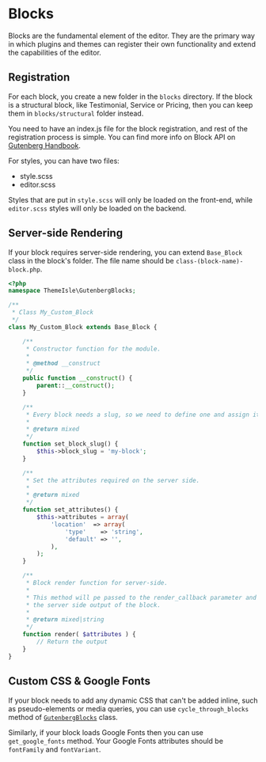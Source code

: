 # Blocks

Blocks are the fundamental element of the editor. They are the primary way in which plugins and themes can register their own functionality and extend the capabilities of the editor.

## Registration

For each block, you create a new folder in the `blocks` directory. If the block is a structural block, like Testimonial, Service or Pricing, then you can keep them in `blocks/structural` folder instead.

You need to have an index.js file for the block registration, and rest of the registration process is simple. You can find more info on Block API on [Gutenberg Handbook](https://wordpress.org/gutenberg/handbook/designers-developers/developers/block-api/).

For styles, you can have two files:

- style.scss
- editor.scss

Styles that are put in `style.scss` will only be loaded on the front-end, while `editor.scss` styles will only be loaded on the backend.

## Server-side Rendering

If your block requires server-side rendering, you can extend `Base_Block` class in the block's folder. The file name should be `class-(block-name)-block.php`.

``` php
<?php
namespace ThemeIsle\GutenbergBlocks;

/**
 * Class My_Custom_Block
 */
class My_Custom_Block extends Base_Block {

	/**
	 * Constructor function for the module.
	 *
	 * @method __construct
	 */
	public function __construct() {
		parent::__construct();
	}

	/**
	 * Every block needs a slug, so we need to define one and assign it to the `$this->block_slug` property
	 *
	 * @return mixed
	 */
	function set_block_slug() {
		$this->block_slug = 'my-block';
	}

	/**
	 * Set the attributes required on the server side.
	 *
	 * @return mixed
	 */
	function set_attributes() {
		$this->attributes = array(
			'location'	=> array(
				'type'    => 'string',
				'default' => '',
			),
		);
	}

	/**
	 * Block render function for server-side.
	 *
	 * This method will pe passed to the render_callback parameter and it will output
	 * the server side output of the block.
	 *
	 * @return mixed|string
	 */
	function render( $attributes ) {
		// Return the output
	}
}
```

## Custom CSS & Google Fonts

If your block needs to add any dynamic CSS that can't be added inline, such as pseudo-elements or media queries, you can use `cycle_through_blocks` method of [`GutenbergBlocks`](https://github.com/Codeinwp/gutenberg-blocks/blob/master/class-gutenberg-blocks.php) class.

Similarly, if your block loads Google Fonts then you can use `get_google_fonts` method. Your Google Fonts attributes should be `fontFamily` and `fontVariant`.
